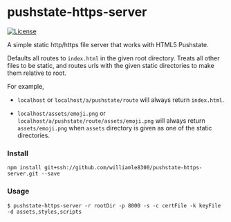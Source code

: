 # pushstate-https-server

[![License](https://img.shields.io/cocoapods/l/ReactNativeAutoUpdater.svg?style=flat)](https://spdx.org/licenses/MIT)

A simple static http/https file server that works with HTML5 Pushstate.

Defaults all routes to `index.html` in the given root directory. Treats all other files to be static, and routes urls with the given static directories to make them relative to root.

For example,

* `localhost` or `localhost/a/pushstate/route` will always return `index.html`.

* `localhost/assets/emoji.png` or `localhost/a/pushstate/route/assets/emoji.png` will always return `assets/emoji.png` when `assets` directory is given as one of the static directories.



### Install

`npm install git+ssh://github.com/williamle8300/pushstate-https-server.git --save`

### Usage

```shell
$ pushstate-https-server -r rootDir -p 8000 -s -c certFile -k keyFile -d assets,styles,scripts
```

